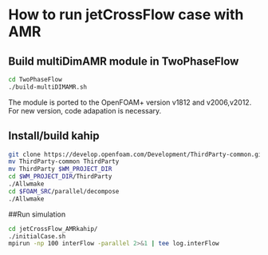 # How to run jetCrossFlow case with AMR

## Build multiDimAMR module in TwoPhaseFlow 

```bash
cd TwoPhaseFlow
./build-multiDIMAMR.sh
```
The module is ported to the OpenFOAM+ version v1812 and v2006,v2012. For new version, code adapation is necessary.

## Install/build kahip

```bash
git clone https://develop.openfoam.com/Development/ThirdParty-common.git
mv ThirdParty-common ThirdParty
mv ThirdParty $WM_PROJECT_DIR
cd $WM_PROJECT_DIR/ThirdParty
./Allwmake
cd $FOAM_SRC/parallel/decompose
./Allwmake
```

##Run simulation
```bash
cd jetCrossFlow_AMRkahip/
./initialCase.sh
mpirun -np 100 interFlow -parallel 2>&1 | tee log.interFlow
```



